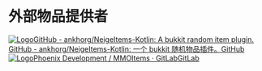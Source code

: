 # 外部物品提供者

[![Logo](https://mo-mi.gitbook.io/~gitbook/image?url=https%3A%2F%2Fgithub.com%2Ffluidicon.png\&width=20\&dpr=4\&quality=100\&sign=fd1317f9\&sv=2)GitHub - ankhorg/NeigeItems-Kotlin: A bukkit random item plugin.\
GitHub - ankhorg/NeigeItems-Kotlin: 一个 bukkit 随机物品插件。GitHub](https://github.com/ankhorg/NeigeItems-Kotlin/)[![Logo](https://mo-mi.gitbook.io/~gitbook/image?url=https%3A%2F%2Fgitlab.com%2Fassets%2Ffavicon-72a2cad5025aa931d6ea56c3201d1f18e68a8cd39788c7c80d5b2b82aa5143ef.png\&width=20\&dpr=4\&quality=100\&sign=314724b4\&sv=2)Phoenix Development / MMOItems · GitLabGitLab](https://gitlab.com/phoenix-dvpmt/mmoitems)
